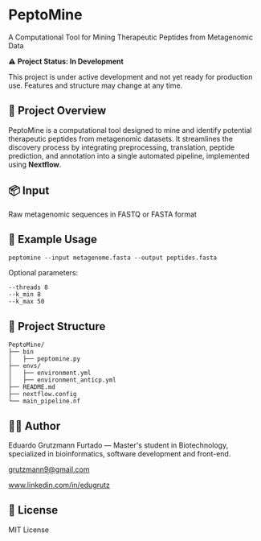 # PeptoMine
A Computational Tool for Mining Therapeutic Peptides from Metagenomic Data

⚠️ **Project Status: In Development**

This project is under active development and not yet ready for production use. Features and structure may change at any time.


## 📘 Project Overview

PeptoMine is a computational tool designed to mine and identify potential therapeutic peptides from metagenomic datasets. It streamlines the discovery process by integrating preprocessing, translation, peptide prediction, and annotation into a single automated pipeline, implemented using **Nextflow**.


## 📦 Input
Raw metagenomic sequences in FASTQ or FASTA format

## 🧬 Example Usage
```
peptomine --input metagenome.fasta --output peptides.fasta
```

Optional parameters:
```
--threads 8
--k_min 8
--k_max 50
```

## 📁 Project Structure
```
PeptoMine/
├── bin
│   ├── peptomine.py
├── envs/
│   ├── environment.yml
│   ├── environment_anticp.yml
├── README.md
├── nextflow.config
└── main_pipeline.nf
```
## 👨‍💻 Author
Eduardo Grutzmann Furtado — Master's student in Biotechnology, specialized in bioinformatics, software development and front-end.

grutzmann9@gmail.com

www.linkedin.com/in/edugrutz

## 📃 License
MIT License

